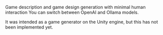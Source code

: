 Game description and game design generation with minimal human interaction
You can switch between OpenAI and Ollama models.

It was intended as a game generator on the Unity engine, but this has not been implemented yet.
